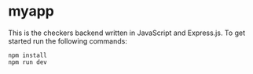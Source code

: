 # myapp

This is the checkers backend written in JavaScript and Express.js. To get started run the following commands:

```
npm install
npm run dev
```
